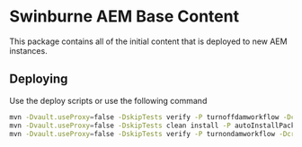 Swinburne AEM Base Content
=================================

This package contains all of the initial content that is deployed to new AEM instances.


Deploying
---------

Use the deploy scripts or use the following command

```bash
mvn -Dvault.useProxy=false -DskipTests verify -P turnoffdamworkflow -Dcrx.host=localhost
mvn -Dvault.useProxy=false -DskipTests clean install -P autoInstallPackage -Dcrx.host=localhost
mvn -Dvault.useProxy=false -DskipTests verify -P turnondamworkflow -Dcrx.host=localhost
```





